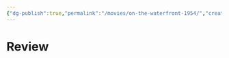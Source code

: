 ```yaml
---
{"dg-publish":true,"permalink":"/movies/on-the-waterfront-1954/","created":"2024-06-18","updated":"2024-06-18"}
---
```



# Review

